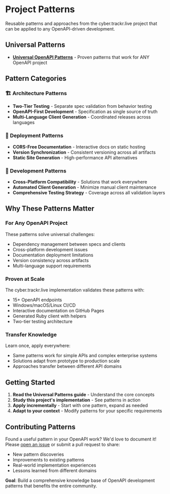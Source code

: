 # Project Patterns

Reusable patterns and approaches from the cyber.trackr.live project that can be applied to any OpenAPI-driven development.

## Universal Patterns

- **[Universal OpenAPI Patterns](./universal-openapi-patterns.md)** - Proven patterns that work for ANY OpenAPI project

## Pattern Categories

### 🏗️ **Architecture Patterns**
- **Two-Tier Testing** - Separate spec validation from behavior testing
- **OpenAPI-First Development** - Specification as single source of truth
- **Multi-Language Client Generation** - Coordinated releases across languages

### 🚀 **Deployment Patterns**  
- **CORS-Free Documentation** - Interactive docs on static hosting
- **Version Synchronization** - Consistent versioning across all artifacts
- **Static Site Generation** - High-performance API alternatives

### 🔧 **Development Patterns**
- **Cross-Platform Compatibility** - Solutions that work everywhere
- **Automated Client Generation** - Minimize manual client maintenance
- **Comprehensive Testing Strategy** - Coverage across all validation layers

## Why These Patterns Matter

### **For Any OpenAPI Project**
These patterns solve universal challenges:
- Dependency management between specs and clients
- Cross-platform development issues
- Documentation deployment limitations
- Version consistency across artifacts
- Multi-language support requirements

### **Proven at Scale**
The cyber.trackr.live implementation validates these patterns with:
- 15+ OpenAPI endpoints
- Windows/macOS/Linux CI/CD
- Interactive documentation on GitHub Pages
- Generated Ruby client with helpers
- Two-tier testing architecture

### **Transfer Knowledge**
Learn once, apply everywhere:
- Same patterns work for simple APIs and complex enterprise systems
- Solutions adapt from prototype to production scale
- Approaches transfer between different API domains

## Getting Started

1. **Read the Universal Patterns guide** - Understand the core concepts
2. **Study this project's implementation** - See patterns in action
3. **Apply incrementally** - Start with one pattern, expand as needed
4. **Adapt to your context** - Modify patterns for your specific requirements

## Contributing Patterns

Found a useful pattern in your OpenAPI work? We'd love to document it! Please [open an issue](https://github.com/mitre/cyber-trackr-live/issues) or submit a pull request to share:
- New pattern discoveries
- Improvements to existing patterns
- Real-world implementation experiences
- Lessons learned from different domains

**Goal**: Build a comprehensive knowledge base of OpenAPI development patterns that benefits the entire community.